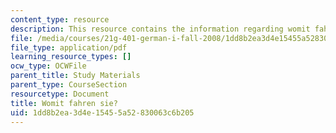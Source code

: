 ```yaml
---
content_type: resource
description: This resource contains the information regarding womit fahren sie?.
file: /media/courses/21g-401-german-i-fall-2008/1dd8b2ea3d4e15455a52830063c6b205_MIT21G_401F08_womi.pdf
file_type: application/pdf
learning_resource_types: []
ocw_type: OCWFile
parent_title: Study Materials
parent_type: CourseSection
resourcetype: Document
title: Womit fahren sie?
uid: 1dd8b2ea-3d4e-1545-5a52-830063c6b205
---
```


